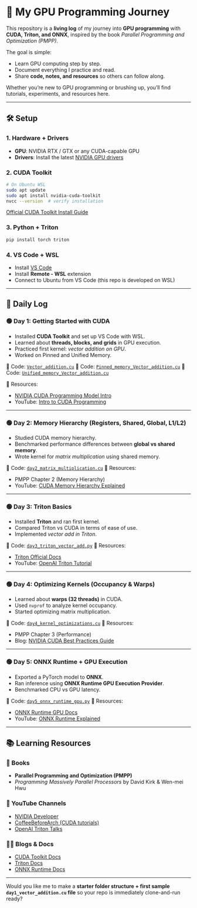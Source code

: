 
# 🚀 My GPU Programming Journey

This repository is a **living log** of my journey into **GPU programming** with **CUDA, Triton, and ONNX**, inspired by the book *Parallel Programming and Optimization (PMPP)*.

The goal is simple:

* Learn GPU computing step by step.
* Document everything I practice and read.
* Share **code, notes, and resources** so others can follow along.

Whether you’re new to GPU programming or brushing up, you’ll find tutorials, experiments, and resources here.

---

## 🛠️ Setup

### 1. Hardware + Drivers

* **GPU**: NVIDIA RTX / GTX or any CUDA-capable GPU
* **Drivers**: Install the latest [NVIDIA GPU drivers](https://www.nvidia.com/Download/index.aspx)

### 2. CUDA Toolkit

```bash
# On Ubuntu WSL
sudo apt update
sudo apt install nvidia-cuda-toolkit
nvcc --version  # verify installation
```

[Official CUDA Toolkit Install Guide](https://developer.nvidia.com/cuda-downloads)

### 3. Python + Triton

```bash
pip install torch triton
```

### 4. VS Code + WSL

* Install [VS Code](https://code.visualstudio.com/)
* Install **Remote - WSL** extension
* Connect to Ubuntu from VS Code (this repo is developed on WSL)

---

## 📖 Daily Log

### 🟢 Day 1: Getting Started with CUDA

* Installed **CUDA Toolkit** and set up VS Code with WSL.
* Learned about **threads, blocks, and grids** in GPU execution.
* Practiced first kernel: *vector addition on GPU*.
* Worked on Pinned and Unified Memory.

📂 Code: [`Vector_addition.cu`](day1_vector_addition.cu)
📂 Code: [`Pinned_memory_Vector_addition.cu`](Pinned_memory)
📂 Code: [`Unified_memory_Vector_addition.cu`](Unified_memory)

🔗 Resources:

* [NVIDIA CUDA Programming Model Intro](https://developer.nvidia.com/cuda-zone)
* YouTube: [Intro to CUDA Programming](https://youtu.be/3U9M1L8uI4w)

---

### 🟢 Day 2: Memory Hierarchy (Registers, Shared, Global, L1/L2)

* Studied CUDA memory hierarchy.
* Benchmarked performance differences between **global vs shared memory**.
* Wrote kernel for *matrix multiplication* using shared memory.

📂 Code: [`day2_matrix_multiplication.cu`](day2_matrix_multiplication.cu)
🔗 Resources:

* PMPP Chapter 2 (Memory Hierarchy)
* YouTube: [CUDA Memory Hierarchy Explained](https://youtu.be/eR-VQG5QFJg)

---

### 🟢 Day 3: Triton Basics

* Installed **Triton** and ran first kernel.
* Compared Triton vs CUDA in terms of ease of use.
* Implemented *vector add in Triton*.

📂 Code: [`day3_triton_vector_add.py`](day3_triton_vector_add.py)
🔗 Resources:

* [Triton Official Docs](https://triton-lang.org/)
* YouTube: [OpenAI Triton Tutorial](https://youtu.be/9mZpX9yH7cI)

---

### 🟢 Day 4: Optimizing Kernels (Occupancy & Warps)

* Learned about **warps (32 threads)** in CUDA.
* Used `nvprof` to analyze kernel occupancy.
* Started optimizing matrix multiplication.

📂 Code: [`day4_kernel_optimizations.cu`](day4_kernel_optimizations.cu)
🔗 Resources:

* PMPP Chapter 3 (Performance)
* Blog: [NVIDIA CUDA Best Practices Guide](https://docs.nvidia.com/cuda/cuda-c-best-practices-guide/index.html)

---

### 🟢 Day 5: ONNX Runtime + GPU Execution

* Exported a PyTorch model to **ONNX**.
* Ran inference using **ONNX Runtime GPU Execution Provider**.
* Benchmarked CPU vs GPU latency.

📂 Code: [`day5_onnx_runtime_gpu.py`](day5_onnx_runtime_gpu.py)
🔗 Resources:

* [ONNX Runtime GPU Docs](https://onnxruntime.ai/)
* YouTube: [ONNX Runtime Explained](https://youtu.be/Ef09PZ9d2C0)

---

## 📚 Learning Resources

### 📖 Books

* **Parallel Programming and Optimization (PMPP)**
* *Programming Massively Parallel Processors* by David Kirk & Wen-mei Hwu

### 🎥 YouTube Channels

* [NVIDIA Developer](https://www.youtube.com/user/NVIDIADeveloper)
* [CoffeeBeforeArch (CUDA tutorials)](https://www.youtube.com/c/CoffeeBeforeArch)
* [OpenAI Triton Talks](https://www.youtube.com/@OpenAITriton)

### 🧑‍💻 Blogs & Docs

* [CUDA Toolkit Docs](https://docs.nvidia.com/cuda/)
* [Triton Docs](https://triton-lang.org/)
* [ONNX Runtime Docs](https://onnxruntime.ai/)

---

Would you like me to make a **starter folder structure + first sample `day1_vector_addition.cu` file** so your repo is immediately clone-and-run ready?
